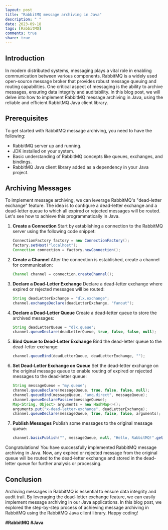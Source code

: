 ```yaml
---
layout: post
title: "RabbitMQ message archiving in Java"
description: " "
date: 2023-09-18
tags: [RabbitMQ]
comments: true
share: true
---
```


## Introduction
In modern distributed systems, messaging plays a vital role in enabling communication between various components. RabbitMQ is a widely used open-source message broker that provides robust message queuing and routing capabilities. One critical aspect of messaging is the ability to archive messages, ensuring data integrity and auditability. In this blog post, we will delve into how to implement RabbitMQ message archiving in Java, using the reliable and efficient RabbitMQ Java client library.

## Prerequisites
To get started with RabbitMQ message archiving, you need to have the following:

- RabbitMQ server up and running.
- JDK installed on your system.
- Basic understanding of RabbitMQ concepts like queues, exchanges, and bindings.
- RabbitMQ Java client library added as a dependency in your Java project.

## Archiving Messages
To implement message archiving, we can leverage RabbitMQ's "dead-letter exchange" feature. The idea is to configure a dead-letter exchange and a dead-letter queue to which all expired or rejected messages will be routed. Let's see how to achieve this programmatically in Java.

1. **Create a Connection**
   Start by establishing a connection to the RabbitMQ server using the following code snippet:

   ```java
   ConnectionFactory factory = new ConnectionFactory();
   factory.setHost("localhost");
   Connection connection = factory.newConnection();
   ```

2. **Create a Channel**
   After the connection is established, create a channel for communication:

   ```java
   Channel channel = connection.createChannel();
   ```

3. **Declare a Dead-Letter Exchange**
   Declare a dead-letter exchange where expired or rejected messages will be routed:

   ```java
   String deadLetterExchange = "dlx.exchange";
   channel.exchangeDeclare(deadLetterExchange, "fanout");
   ```

4. **Declare a Dead-Letter Queue**
   Create a dead-letter queue to store the archived messages:

   ```java
   String deadLetterQueue = "dlx.queue";
   channel.queueDeclare(deadLetterQueue, true, false, false, null);
   ```

5. **Bind Queue to Dead-Letter Exchange**
   Bind the dead-letter queue to the dead-letter exchange:

   ```java
   channel.queueBind(deadLetterQueue, deadLetterExchange, "");
   ```

6. **Set Dead-Letter Exchange on Queue**
   Set the dead-letter exchange on the original message queue to enable routing of expired or rejected messages to the dead-letter queue:

   ```java
   String messageQueue = "my.queue";
   channel.queueDeclare(messageQueue, true, false, false, null);
   channel.queueBind(messageQueue, "amq.direct", messageQueue);
   channel.queueDeclarePassive(messageQueue);
   Map<String, Object> arguments = new HashMap<>();
   arguments.put("x-dead-letter-exchange", deadLetterExchange);
   channel.queueDeclare(messageQueue, true, false, false, arguments);
   ```

7. **Publish Messages**
   Publish some messages to the original message queue:

   ```java
   channel.basicPublish("", messageQueue, null, "Hello, RabbitMQ!".getBytes());
   ```

Congratulations! You have successfully implemented RabbitMQ message archiving in Java. Now, any expired or rejected message from the original queue will be routed to the dead-letter exchange and stored in the dead-letter queue for further analysis or processing.

## Conclusion
Archiving messages in RabbitMQ is essential to ensure data integrity and audit trail. By leveraging the dead-letter exchange feature, we can easily implement message archiving in our Java applications. In this blog post, we explored the step-by-step process of achieving message archiving in RabbitMQ using the RabbitMQ Java client library. Happy coding!

**#RabbitMQ #Java**